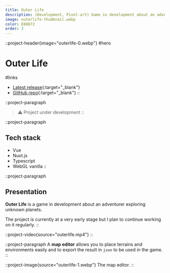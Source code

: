 ```yaml
---
title: Outer Life
description: (Development, Pixel-art) Game in development about an adventurer exploring unknown planets.
image: outerlife-thumbnail.webp
color: E88872
order: 3
---
```


::project-header{image="outerlife-0.webp"}
#hero
# Outer Life

#links
- [Latest release](https://outerlife-aundzwrni-colinlienard.vercel.app/){:target="_blank"}
- [GitHub repo](https://github.com/colinlienard/outerlife){:target="_blank"}
::

::project-paragraph
> ⚠️ Project under development
::

::project-paragraph
## Tech stack

- Vue
- Nuxt.js
- Typescript
- WebGL vanilla
::

::project-paragraph
## Presentation

**Outer Life** is a game in development about an adventurer exploring unknown planets.

The project is currently at a very early stage but I plan to continue working on it regularly.
::

::project-video{source="outerlife.mp4"}
::

::project-paragraph
A **map editor** allows you to place terrains and environments easily and to export the result in `json` to be used in the game.
::

::project-image{source="outerlife-1.webp"}
The map editor.
::